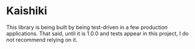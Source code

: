 # Kaishiki

This library is being built by being test-driven in a few production applications. That said, until it is 1.0.0 and tests appear in this project, I do not recommend relying on it.
